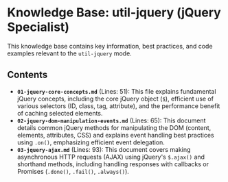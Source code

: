# Knowledge Base: util-jquery (jQuery Specialist)

This knowledge base contains key information, best practices, and code examples relevant to the `util-jquery` mode.

## Contents

- **`01-jquery-core-concepts.md`** (Lines: 51): This file explains fundamental jQuery concepts, including the core jQuery object (`$`), efficient use of various selectors (ID, class, tag, attribute), and the performance benefit of caching selected elements.
- **`02-jquery-dom-manipulation-events.md`** (Lines: 65): This document details common jQuery methods for manipulating the DOM (content, elements, attributes, CSS) and explains event handling best practices using `.on()`, emphasizing efficient event delegation.
- **`03-jquery-ajax.md`** (Lines: 93): This document covers making asynchronous HTTP requests (AJAX) using jQuery's `$.ajax()` and shorthand methods, including handling responses with callbacks or Promises (`.done()`, `.fail()`, `.always()`).